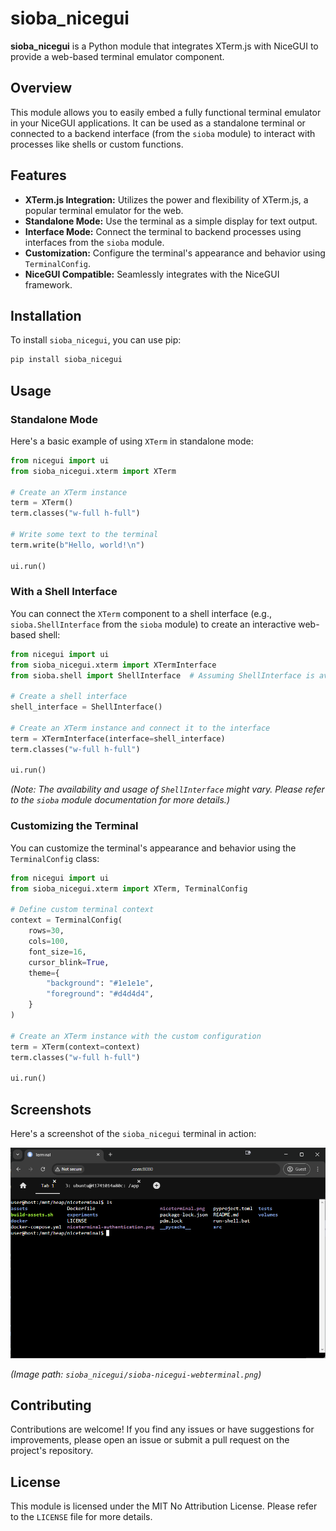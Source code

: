 # sioba_nicegui

**sioba_nicegui** is a Python module that integrates XTerm.js with NiceGUI to provide a web-based terminal emulator component.

## Overview

This module allows you to easily embed a fully functional terminal emulator in your NiceGUI applications. It can be used as a standalone terminal or connected to a backend interface (from the `sioba` module) to interact with processes like shells or custom functions.

## Features

*   **XTerm.js Integration:** Utilizes the power and flexibility of XTerm.js, a popular terminal emulator for the web.
*   **Standalone Mode:** Use the terminal as a simple display for text output.
*   **Interface Mode:** Connect the terminal to backend processes using interfaces from the `sioba` module.
*   **Customization:** Configure the terminal's appearance and behavior using `TerminalConfig`.
*   **NiceGUI Compatible:** Seamlessly integrates with the NiceGUI framework.

## Installation

To install `sioba_nicegui`, you can use pip:

```bash
pip install sioba_nicegui
```

## Usage

### Standalone Mode

Here's a basic example of using `XTerm` in standalone mode:

```python
from nicegui import ui
from sioba_nicegui.xterm import XTerm

# Create an XTerm instance
term = XTerm()
term.classes("w-full h-full")

# Write some text to the terminal
term.write(b"Hello, world!\n")

ui.run()
```

### With a Shell Interface

You can connect the `XTerm` component to a shell interface (e.g., `sioba.ShellInterface` from the `sioba` module) to create an interactive web-based shell:

```python
from nicegui import ui
from sioba_nicegui.xterm import XTermInterface
from sioba.shell import ShellInterface  # Assuming ShellInterface is available

# Create a shell interface
shell_interface = ShellInterface()

# Create an XTerm instance and connect it to the interface
term = XTermInterface(interface=shell_interface)
term.classes("w-full h-full")

ui.run()
```
*(Note: The availability and usage of `ShellInterface` might vary. Please refer to the `sioba` module documentation for more details.)*

### Customizing the Terminal

You can customize the terminal's appearance and behavior using the `TerminalConfig` class:

```python
from nicegui import ui
from sioba_nicegui.xterm import XTerm, TerminalConfig

# Define custom terminal context
context = TerminalConfig(
    rows=30,
    cols=100,
    font_size=16,
    cursor_blink=True,
    theme={
        "background": "#1e1e1e",
        "foreground": "#d4d4d4",
    }
)

# Create an XTerm instance with the custom configuration
term = XTerm(context=context)
term.classes("w-full h-full")

ui.run()
```

## Screenshots

Here's a screenshot of the `sioba_nicegui` terminal in action:

![sioba_nicegui Web Terminal](sioba-nicegui-webterminal.png)

*(Image path: `sioba_nicegui/sioba-nicegui-webterminal.png`)*

## Contributing

Contributions are welcome! If you find any issues or have suggestions for improvements, please open an issue or submit a pull request on the project's repository.

## License

This module is licensed under the MIT No Attribution License. Please refer to the `LICENSE` file for more details.
